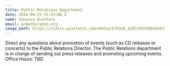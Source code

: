 ```yaml
---
title: Public Relations Department
date: 2016-09-15 15:53:00 Z
name: Vanessa Quintero
email: pr@wtburadio.org
image_path: https://static.wixstatic.com/media/bf63a0_4287c69378044d4c928a1215d8c7029d~mv2.jpg/v1/fill/w_240,h_240,al_c,q_80,usm_0.66_1.00_0.01/bf63a0_4287c69378044d4c928a1215d8c7029d~mv2.jpg
---
```


Direct any questions about promotion of events (such as CD releases or concerts) to the Public Relations Director. The Public Relations department is in charge of sending out press releases and promoting upcoming events.
Office Hours: TBD